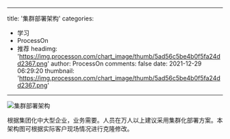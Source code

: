 
---
title: '集群部署架构'
categories: 
 - 学习
 - ProcessOn
 - 推荐
headimg: 'https://img.processon.com/chart_image/thumb/5ad56c5be4b0f5fa24dd2367.png'
author: ProcessOn
comments: false
date: 2021-12-29 06:29:20
thumbnail: 'https://img.processon.com/chart_image/thumb/5ad56c5be4b0f5fa24dd2367.png'
---

<div>   
<img class="thumb" alt="集群部署架构" src="https://img.processon.com/chart_image/thumb/5ad56c5be4b0f5fa24dd2367.png" referrerpolicy="no-referrer">
<p>根据集团化中大型企业，业务需要。人员在万人以上建议采用集群化部署方案。本架构图可根据实际客户现场情况进行克隆修改。</p>  
</div>
            